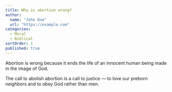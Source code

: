 ```yaml
---
title: Why is abortion wrong?
author: 
  name: "John Doe"
  url: "https://example.com"
categories:
  - Moral
  - Biblical
sortOrder: 1
published: true
---
```


Abortion is wrong because it ends the life of an innocent human being made in the image of God.

The call to abolish abortion is a call to justice — to love our preborn neighbors and to obey God rather than men.
